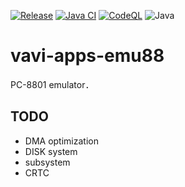 [![Release](https://jitpack.io/v/umjammer/vavi-apps-emu88.svg)](https://jitpack.io/#umjammer/vavi-apps-emu88)
[![Java CI](https://github.com/umjammer/vavi-apps-emu88/actions/workflows/maven.yml/badge.svg)](https://github.com/umjammer/vavi-apps-emu88/actions/workflows/maven.yml)
[![CodeQL](https://github.com/umjammer/vavi-apps-emu88/actions/workflows/codeql-analysys.yml/badge.svg)](https://github.com/umjammer/vavi-apps-emu88/actions/workflows/codeql-analysis.yml)
![Java](https://img.shields.io/badge/Java-8-b07219)

# vavi-apps-emu88

PC-8801 emulator．

## TODO

 * DMA optimization
 * DISK system
 * subsystem
 * CRTC
